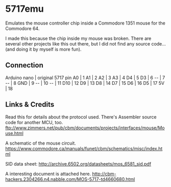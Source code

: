 5717emu
=======

Emulates the mouse controller chip inside a Commodore 1351 mouse for the Commodore 64.

I made this because the chip inside my mouse was broken. There are several other projects like this out there, but I did not find any source code... (and doing it by myself is more fun).


Connection
----------

Arduino nano | original 5717 pin
A0  | 1
A1  | 2
A2  | 3
A3  | 4
D4  | 5
D3  | 6
--  | 7
--  | 8
GND | 9
--  | 10
--  | 11
D10 | 12
D9  | 13
D8  | 14
D7  | 15
D6  | 16
D5  | 17
5V  | 18

Links & Credits
---------------

Read this for details about the protocol used. There's Assembler source code for another MCU, too.
ftp://www.zimmers.net/pub/cbm/documents/projects/interfaces/mouse/Mouse.html

A schematic of the mouse circuit.
https://www.commodore.ca/manuals/funet/cbm/schematics/misc/index.html

SID data sheet:
http://archive.6502.org/datasheets/mos_6581_sid.pdf

A interesting document is attached here.
http://cbm-hackers.2304266.n4.nabble.com/MOS-5717-td4660680.html



